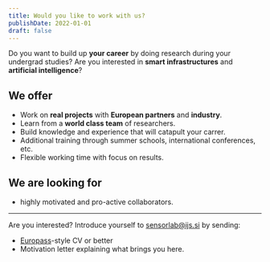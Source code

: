 ```yaml
---
title: Would you like to work with us?
publishDate: 2022-01-01
draft: false
---
```


Do you want to build up **your career** by doing research during your undergrad studies?  Are you interested in **smart infrastructures** and **artificial intelligence**?

## We offer

- Work on **real projects** with **European partners** and **industry**.
- Learn from a **world class team** of researchers.
- Build knowledge and experience that will catapult your carrer.
- Additional training through summer schools, international conferences, etc.
- Flexible working time with focus on results.

## We are looking for

- highly motivated and pro-active collaborators.

***

Are you interested? Introduce yourself to [sensorlab@ijs.si](mailto:sensorlab@ijs.si) by sending:
- [Europass](https://europa.eu/europass/en/create-europass-cv)-style CV or better
- Motivation letter explaining what brings you here.
